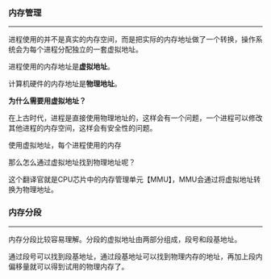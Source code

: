 ### 内存管理

---

进程使用的并不是真实的内存空间，而是把实际的内存地址做了一个转换，操作系统会为每个进程分配独立的一套虚拟地址。

进程使用的内存地址是**虚拟地址**。

计算机硬件的内存地址是**物理地址**。



**为什么需要用虚拟地址？**

在上古时代，进程是直接使用物理地址的，这样会有一个问题，一个进程可以修改其他进程的内存空间，这样会有安全性的问题。

使用虚拟地址，每个进程使用的内存



那么怎么通过虚拟地址找到物理地址呢？

这个翻译官就是CPU芯片中的内存管理单元【MMU】，MMU会通过将虚拟地址转换为物理地址。



### 内存分段

---

内存分段比较容易理解。分段的虚拟地址由两部分组成，段号和段基地址。

通过段号可以找到段基地址，通过段基地址可以找到物理内存的地址，再加上段内偏移量就可以得到试用的物理内存了。



